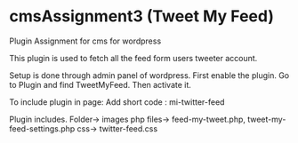 # cmsAssignment3 (Tweet My Feed)
Plugin Assignment for cms for wordpress

This plugin is used to fetch all the feed form users tweeter account.

Setup is done through admin panel of wordpress.
First enable the plugin.
Go to Plugin and find TweetMyFeed. Then activate it.

To include plugin in page:
Add short code : mi-twitter-feed

Plugin includes.
Folder-> images
php files-> feed-my-tweet.php, tweet-my-feed-settings.php
css-> twitter-feed.css


